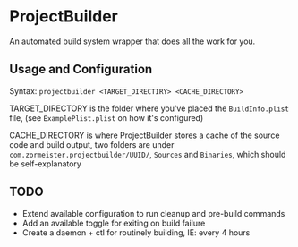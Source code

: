 # ProjectBuilder

An automated build system wrapper that does all the work for you.

## Usage and Configuration

Syntax:
`projectbuilder <TARGET_DIRECTIRY> <CACHE_DIRECTORY>`

TARGET_DIRECTORY is the folder where you've placed the `BuildInfo.plist` file, (see `ExamplePlist.plist` on how it's configured)

CACHE_DIRECTORY is where ProjectBuilder stores a cache of the source code and build output, two folders are under `com.zormeister.projectbuilder/UUID/`,  `Sources` and `Binaries`, which should be self-explanatory 

## TODO

- Extend available configuration to run cleanup and pre-build commands
- Add an available toggle for exiting on build failure
- Create a daemon + ctl for routinely building, IE: every 4 hours
